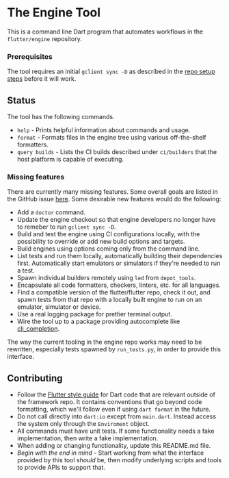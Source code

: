 # The Engine Tool

This is a command line Dart program that automates workflows in the
`flutter/engine` repository.

### Prerequisites

The tool requires an initial `gclient sync -D` as described in the [repo setup
steps](https://github.com/flutter/flutter/wiki/Setting-up-the-Engine-development-environment#getting-the-source)
before it will work.

## Status

The tool has the following commands.

* `help` - Prints helpful information about commands and usage.
* `format` - Formats files in the engine tree using various off-the-shelf
formatters.
* `query builds` - Lists the CI builds described under `ci/builders` that the
host platform is capable of executing.

### Missing features

There are currently many missing features. Some overall goals are listed in the
GitHub issue [here](https://github.com/flutter/flutter/issues/132807). Some
desirable new features would do the following:

* Add a `doctor` command.
* Update the engine checkout so that engine developers no longer have to remeber
to run `gclient sync -D`.
* Build and test the engine using CI configurations locally, with the
possibility to override or add new build options and targets.
* Build engines using options coming only from the command line.
* List tests and run them locally, automatically building their dependencies
first. Automatically start emulators or simulators if they're needed to run a
test.
* Spawn individual builders remotely using `led` from `depot_tools`.
* Encapsulate all code formatters, checkers, linters, etc. for all languages.
* Find a compatible version of the flutter/flutter repo, check it out, and spawn
tests from that repo with a locally built engine to run on an emulator,
simulator or device.
* Use a real logging package for prettier terminal output.
* Wire the tool up to a package providing autocomplete like
[cli_completion](https://pub.dev/packages/cli_completion.).

The way the current tooling in the engine repo works may need to be rewritten,
especially tests spawned by `run_tests.py`, in order to provide this interface.

## Contributing

* Follow the [Flutter style guide](https://github.com/flutter/flutter/wiki/Style-guide-for-Flutter-repo)
for Dart code that are relevant outside of the framework repo. It contains
conventions that go beyond code formatting, which
we'll follow even if using `dart format` in the future.
* Do not call directly into `dart:io` except from `main.dart`. Instead access
the system only through the `Enviroment` object.
* All commands must have unit tests. If some functionality needs a fake
implementation, then write a fake implementation.
* When adding or changing functionality, update this README.md file.
* *Begin with the end in mind* - Start working from what the interface provided
by this tool *should* be, then modify underlying scripts and tools to provide
APIs to support that.
